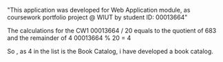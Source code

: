 "This application was developed for Web Application module, as coursework portfolio project @ WIUT by student ID: 00013664"

The calculations for the CW1 00013664 / 20 equals to the quotient of 683 and the remainder of 4 00013664 % 20 = 4

So , as 4 in the list is the Book Catalog, i have developed a book catalog.
